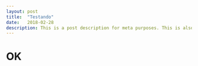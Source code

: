```yaml
---
layout: post
title:  "Testando"
date:   2018-02-28
description: This is a post description for meta purposes. This is also the excerpt of the article that shows up on the index/home page. Change this in the post YAML.
---
```


<h1>OK</h1>